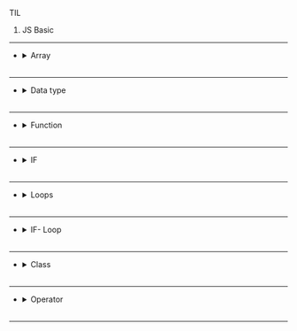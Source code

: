 TIL

1.  JS Basic 

-----




* <details>
  <summary>
   Array
  </summary>
    <br>
      //  1-4 Variable

      // let , const , var 
      // const -> you cant change the variable 
      //  whats the problem with var? 
      // var allowe to declare variable in multiple times 

      let name = "Skyler Bang"


      console.log(name)
      console.log(" Hello world ", name)

      name = "Minsu"
      console.log(" Hello world ", name)

      const notChangeableName = "sykler"
      console.log("you cant chagne this name ", notChangeableName)

      // notChangeableName = "minsu"   you cant change const variable
  </details>
  <br>
--------


* <details>
  <summary>
   Data type
  </summary>
    <br>
    
        // 1-5 data type

        /*
        1. number
        2. string
        3. boolean
        4. null
        5. undefined
        */



        // number
        console.log(19)
        let age = 30
        console.log(age)

        // string
        let name = "Skyler"
        console.log(name)

        // boolean

        let isMan = true
        let isWoman = false
        console.log(isMan)
        console.log(isWoman)

        // null  :  is empty 
        let name1 = null
        console.log(name1)

        // undefined   :  variable is declared but no value is assgined
        let age1
        console.log(age1)
  </details>
  <br>
--------
 
 
* <details>
  <summary>
   Function
  </summary>
    <br>

      // 1-13 function

      const priceA = 1000
      const priceB = 2000
      riceB = 2000


      function avg(a, b) {


          let sum = a + b
          let avg = sum / 2
          return avg
      }

      console.log(avg(priceA, priceB))


      function avg3(a, b, c) {

          let sum = a + b + c
          let avg = sum / 3
          return avg
      }

      console.log(avg3(3000, 4000, 5000))
  </details>
  <br>
--------
 
 
* <details>
  <summary>
  IF
  </summary>
    <br>
    
          // 1-8 , 1-9 if, if-else , if -else if  
          // if (condition) {do}

          const shoes = 40000
          if (shoes < 50000) {
              console.log("Im buying this shit")
          }


          const cap = 30000
          if (cap < 30000) {
              console.log("Im buying this shit")
          } else if (cap >= 30000) {
              console.log("dammm  luck 30000")
          }

          // quiz

          let distance = 2

          if (distance < 2) {
              console.log("you walk")
          } else if (2 <= distance && distance < 5) {
              console.log("take taxi")
          } else {
              console.log("you gotta take train")
          }
  </details>
  <br>
--------
 
 
* <details>
  <summary>
  Loops
  </summary>
    <br>

        // 1-10  , 1-11  loop
        // while 

        let temp = 20
        while (temp < 25) {
            console.log(`${temp} is current temperature`)
            temp++
        }

        // for 

        for (let temperature = 20; temperature < 25; temperature++) {
            console.log(`${temperature} is current temperature yo`)
        }
  </details>
  <br>
--------
 
 

* <details>
  <summary>
   IF- Loop
  </summary>
    <br>
    
        /* 1-12  loop and if  */


        for (let i = 1; i < 11; i++) {

            if (i % 3 === 0) {
                console.log(` ${i} is 3x `)
            }
        }

        for (let j = 1; j < 21; j++) {

            if (j % 2 === 0) {
                console.log(`${j} is even number`)
            } else {
                console.log(`${j} is odd number`)
            }

        }
  </details>
  <br>
--------
 
 
* <details>
  <summary>
   Class
  </summary>
    <br>
    
          // 1-15 class ,  1-16 
          //  class Classname (constructor){body}
          // object type

          class Laptop {

              constructor(name, price, brand) {
                  this.name = name
                  this.price = price
                  this.brand = brand

              }
          }

          const laptop1 = new Laptop('Mac', 200000, 'Apple')

          console.log(laptop1)
          console.log(laptop1.name)
          console.log(laptop1.price)
          console.log(laptop1.brand)

          class Product {

              constructor(name, price) {
                  this.name = name
                  this.price = price

              }
              printInfo() {
                  console.log(`product name : ${this.name}, price:${this.price}`)
              }
          }

          item1 = new Product('iphone12', 1200000)
          item1.printInfo()



          /* Object Literal */

          const Gtr = {
              name: 'Skyline',
              price: 1000000000,
              printInfo: function () {
                  console.log(`name: ${this.name},  the price is ${this.price}$`)
              }
          }

          Gtr.printInfo()


          /* quiz */

          class Clothes {
              constructor(color, size, price) {
                  this.color = color
                  this.size = size
                  this.price = price
              }

              clothesInfo() {
                  console.log(`the color of the clotehs is ${this.color}, and the size is ${this.size}, and the price is ${this.price}`)
              }
          }

          const coat = new Clothes('blue', 32, 200000)
          const pant = new Clothes('black', 32, 300000)

          coat.clothesInfo()
  </details>
  <br>
--------
* <details>
  <summary>
   Operator
  </summary>
    <br>
    
                  //  1-5 Operatoin
          /*
          1. Numeric operators
          2. Increment and decrement operator
          3. assignment operators
          */


          console.log("My" + "  car")

          console.log(1 + '2') // we can add str + int = str

          console.log(1 + 2) // int shown in different color 


          // template literals
          const shoesPrice = 200000
          console.log("this shoes is " + shoesPrice + " dollar")
          console.log(`this shoes is ${shoesPrice} dollar `)



          /* Numeric operator  */

          console.log("#####   numeric operator #####")
          console.log(2 + 1)
          console.log(2 - 1)
          console.log(2 * 1)
          console.log(21 / 3)
          console.log(7 % 2)
          console.log(2 ** 2)



          /* Increasement & decresement operator  */

          console.log("#####   Increasement & decresement operator #####")

          let count = 1
          const preIncrement = ++count

          console.log(`count : ${count}, preIncrement : ${preIncrement}`)


          console.log("##### ?? #####")

          let count2 = 1
          const postIncrement2 = count++

          console.log(`count : ${count2}, postIncrement : ${postIncrement2}`)



          /* Assignment operators   */

          console.log("#####   Assignment operators  #####")
          const shirts = 10000
          const pants = 40000
          let totalPrice = 0

          totalPrice += shirts
          console.log(totalPrice)

          totalPrice += pants
          console.log(totalPrice)

          totalPrice -= shirts
          console.log(totalPrice)

            // 1-6 Operator2 
          /*
          1. Comparison operators
          2. Logical operators
          3. Equality operators 
          */

          /* 1. comparison operators */

          console.log(1 < 2)
          console.log(1 <= 2)
          console.log(1 > 2)
          console.log(1 >= 2)


          /* Logical operators */
          // || , && , !

          console.log("########")
          let isOnSale = true
          let isDiscount = true

          console.log(isOnSale && isDiscount)  // true && true = ture
          console.log(isOnSale || isDiscount)  // ture || ture = ture

          isOnSale = false
          console.log(isOnSale && isDiscount)  // false && true = false
          console.log(isOnSale || isDiscount)  // false || ture = true

          isDiscount = false
          console.log(isOnSale && isDiscount)  // false && false = false
          console.log(isOnSale || isDiscount)  // false || false = false

          console.log(!isDiscount)


          /* Equality */
          //  === vs == 

          console.log("########")

          console.log(1 === 1) //t
          console.log(1 === 2) //f
          console.log('skyler' === 'skyler') //t
          console.log('skyler' === 'Skyler') //f 
          console.log('1' == 1) //t
          console.log('1' === 1) //f

          console.log("########")


          let item = 100
          let item2 = 200
          let total_price = item + item2
          let dis = total_price - (total_price * 0.2)
          let dis2 = total_price * 0.8

          console.log(` you purchasing all the item with 20% discount , the totla is ${dis}`)
          console.log(` you purchasing all the item with 20% discount , the totla is ${dis2}`)

  </details>
  <br>
--------
 
 
